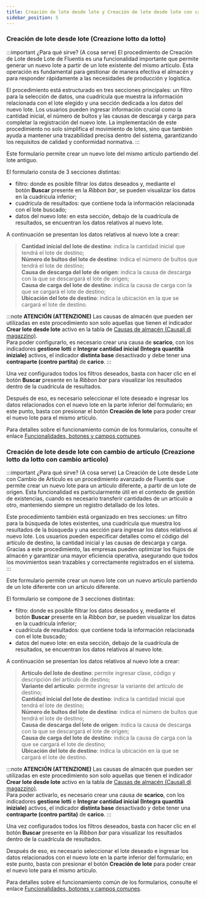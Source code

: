 ```yaml
---
title: Creación de lote desde lote y Creación de lote desde lote con cambio de artículo (Creazione lotto da lotto e Creazione lotto da lotto con cambio articolo)
sidebar_position: 5
---
```


### Creación de lote desde lote (Creazione lotto da lotto)

:::important ¿Para qué sirve? (A cosa serve)
El procedimiento de Creación de Lote desde Lote de Fluentis es una funcionalidad importante que permite generar un nuevo lote a partir de un lote existente del mismo artículo. Esta operación es fundamental para gestionar de manera efectiva el almacén y para responder rápidamente a las necesidades de producción y logística.

El procedimiento está estructurado en tres secciones principales: un filtro para la selección de datos, una cuadrícula que muestra la información relacionada con el lote elegido y una sección dedicada a los datos del nuevo lote. Los usuarios pueden ingresar información crucial como la cantidad inicial, el número de bultos y las causas de descarga y carga para completar la registración del nuevo lote. La implementación de este procedimiento no solo simplifica el movimiento de lotes, sino que también ayuda a mantener una trazabilidad precisa dentro del sistema, garantizando los requisitos de calidad y conformidad normativa.
:::

Este formulario permite crear un nuevo lote del mismo artículo partiendo del lote antiguo.

El formulario consta de 3 secciones distintas:

- filtro: donde es posible filtrar los datos deseados y, mediante el botón **Buscar** presente en la *Ribbon bar*, se pueden visualizar los datos en la cuadrícula inferior;  
- cuadrícula de resultados: que contiene toda la información relacionada con el lote buscado;  
- datos del nuevo lote: en esta sección, debajo de la cuadrícula de resultados, se encuentran los datos relativos al nuevo lote.

A continuación se presentan los datos relativos al nuevo lote a crear:

> **Cantidad inicial del lote de destino**: indica la cantidad inicial que tendrá el lote de destino;  
> **Número de bultos del lote de destino**: indica el número de bultos que tendrá el lote de destino;  
> **Causa de descarga del lote de origen**: indica la causa de descarga con la que se descargará el lote de origen;  
> **Causa de carga del lote de destino**: indica la causa de carga con la que se cargará el lote de destino;  
> **Ubicación del lote de destino**: indica la ubicación en la que se cargará el lote de destino.

:::note **ATENCIÓN (ATTENZIONE)** 
Las causas de almacén que pueden ser utilizadas en este procedimiento son solo aquellas que tienen el indicador **Crear lote desde lote** activo en la tabla de [Causas de almacén (Causali di magazzino)](/docs/configurations/tables/logistics/warehouse-templates/).  
Para poder configurarlo, es necesario crear una causa de **scarico**, con los indicadores **gestione lotti** e **Integrar cantidad inicial (Integra quantità iniziale)** activos, el indicador **distinta base** desactivado y debe tener una **contraparte (contro partita)** de **carico**.
:::

Una vez configurados todos los filtros deseados, basta con hacer clic en el botón **Buscar** presente en la *Ribbon bar* para visualizar los resultados dentro de la cuadrícula de resultados.

Después de eso, es necesario seleccionar el lote deseado e ingresar los datos relacionados con el nuevo lote en la parte inferior del formulario; en este punto, basta con presionar el botón **Creación de lote** para poder crear el nuevo lote para el mismo artículo.

Para detalles sobre el funcionamiento común de los formularios, consulte el enlace [Funcionalidades, botones y campos comunes](/docs/guide/common).

### Creación de lote desde lote con cambio de artículo (Creazione lotto da lotto con cambio articolo)

:::important ¿Para qué sirve? (A cosa serve)
La Creación de Lote desde Lote con Cambio de Artículo es un procedimiento avanzado de Fluentis que permite crear un nuevo lote para un artículo diferente, a partir de un lote de origen. Esta funcionalidad es particularmente útil en el contexto de gestión de existencias, cuando es necesario transferir cantidades de un artículo a otro, manteniendo siempre un registro detallado de los lotes.

Este procedimiento también está organizado en tres secciones: un filtro para la búsqueda de lotes existentes, una cuadrícula que muestra los resultados de la búsqueda y una sección para ingresar los datos relativos al nuevo lote. Los usuarios pueden especificar detalles como el código del artículo de destino, la cantidad inicial y las causas de descarga y carga. Gracias a este procedimiento, las empresas pueden optimizar los flujos de almacén y garantizar una mayor eficiencia operativa, asegurando que todos los movimientos sean trazables y correctamente registrados en el sistema.
:::

Este formulario permite crear un nuevo lote con un nuevo artículo partiendo de un lote diferente con un artículo diferente.

El formulario se compone de 3 secciones distintas:

- filtro: donde es posible filtrar los datos deseados y, mediante el botón **Buscar** presente en la *Ribbon bar*, se pueden visualizar los datos en la cuadrícula inferior;  
- cuadrícula de resultados: que contiene toda la información relacionada con el lote buscado;  
- datos del nuevo lote: en esta sección, debajo de la cuadrícula de resultados, se encuentran los datos relativos al nuevo lote.

A continuación se presentan los datos relativos al nuevo lote a crear:

> **Artículo del lote de destino**: permite ingresar clase, código y descripción del artículo de destino;  
> **Variante del artículo**: permite ingresar la variante del artículo de destino;  
> **Cantidad inicial del lote de destino**: indica la cantidad inicial que tendrá el lote de destino;  
> **Número de bultos del lote de destino**: indica el número de bultos que tendrá el lote de destino;  
> **Causa de descarga del lote de origen**: indica la causa de descarga con la que se descargará el lote de origen;  
> **Causa de carga del lote de destino**: indica la causa de carga con la que se cargará el lote de destino;  
> **Ubicación del lote de destino**: indica la ubicación en la que se cargará el lote de destino.

:::note **ATENCIÓN (ATTENZIONE)** 
Las causas de almacén que pueden ser utilizadas en este procedimiento son solo aquellas que tienen el indicador **Crear lote desde lote** activo en la tabla de [Causas de almacén (Causali di magazzino)](/docs/configurations/tables/logistics/warehouse-templates/).  
Para poder activarlo, es necesario crear una causa de **scarico**, con los indicadores **gestione lotti** e **Integrar cantidad inicial (Integra quantità iniziale)** activos, el indicador **distinta base** desactivado y debe tener una **contraparte (contro partita)** de **carico**.
:::

Una vez configurados todos los filtros deseados, basta con hacer clic en el botón **Buscar** presente en la *Ribbon bar* para visualizar los resultados dentro de la cuadrícula de resultados.

Después de eso, es necesario seleccionar el lote deseado e ingresar los datos relacionados con el nuevo lote en la parte inferior del formulario; en este punto, basta con presionar el botón **Creación de lote** para poder crear el nuevo lote para el mismo artículo.

Para detalles sobre el funcionamiento común de los formularios, consulte el enlace [Funcionalidades, botones y campos comunes](/docs/guide/common).